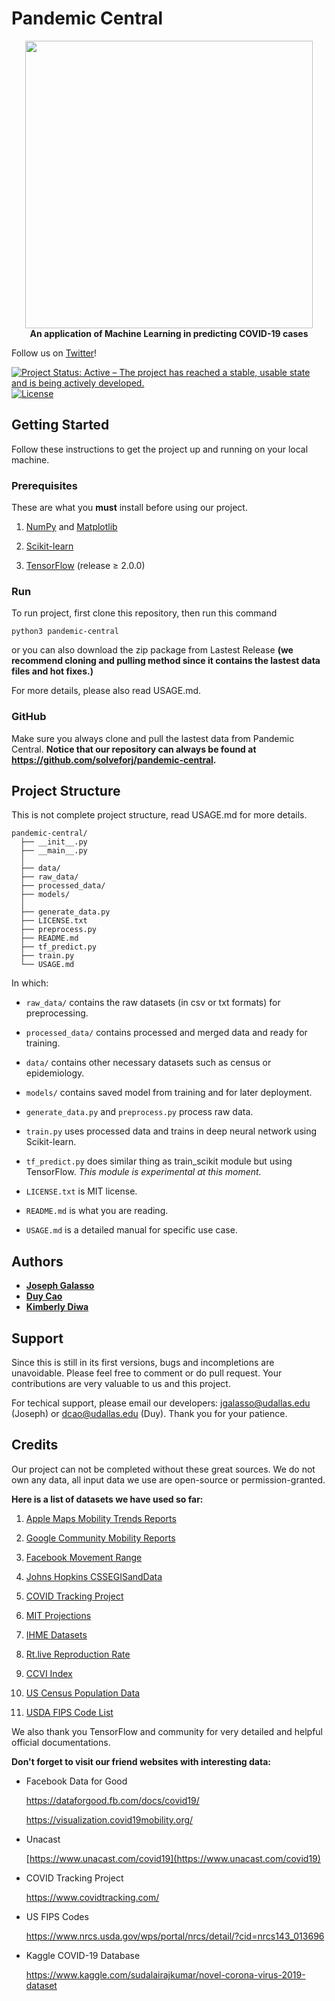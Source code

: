 # Pandemic Central

<p align="center">
  <img width="460" src="https://i.ibb.co/s65MwMK/pandemic-central-github.png"><br>
  <b>An application of Machine Learning in predicting COVID-19 cases</b>
</p>

Follow us on [Twitter](https://twitter.com/PandemicCentral)!

[![Project Status: Active – The project has reached a stable, usable state and is being actively developed.](https://www.repostatus.org/badges/latest/active.svg)](https://www.repostatus.org/#active)
[![License](http://img.shields.io/:license-mit-blue.svg)](https://github.com/solveforj/pandemic-central/blob/master/LICENSE.txt)

## Getting Started
Follow these instructions to get the project up and running on your local machine.

### Prerequisites
These are what you **must** install before using our project.

1. [NumPy](https://pypi.org/project/numpy/) and [Matplotlib](https://pypi.org/project/matplotlib/)

2. [Scikit-learn](https://scikit-learn.org/stable/install.html)

3. [TensorFlow](https://www.tensorflow.org/install) (release ≥ 2.0.0)

### Run
To run project, first clone this repository, then run this command
  ```
  python3 pandemic-central
  ```
or you can also download the zip package from Lastest Release **(we recommend cloning and pulling method since it contains the lastest data files and hot fixes.)**

For more details, please also read USAGE.md.

### GitHub
Make sure you always clone and pull the lastest data from Pandemic Central.
**Notice that our repository can always be found at https://github.com/solveforj/pandemic-central.**


## Project Structure
This is not complete project structure, read USAGE.md for more details.
```
pandemic-central/
  ├── __init__.py
  ├── __main__.py
  │
  ├── data/
  ├── raw_data/
  ├── processed_data/
  ├── models/
  │
  ├── generate_data.py
  ├── LICENSE.txt
  ├── preprocess.py
  ├── README.md
  ├── tf_predict.py
  ├── train.py
  └── USAGE.md
```
In which:
- `raw_data/` contains the raw datasets (in csv or txt formats) for preprocessing.

- `processed_data/` contains processed and merged data and ready for training.

- `data/` contains other necessary datasets such as census or epidemiology.

- `models/` contains saved model from training and for later deployment.

- `generate_data.py` and `preprocess.py` process raw data.

- `train.py` uses processed data and trains in deep neural network using Scikit-learn.

- `tf_predict.py` does similar thing as train_scikit module but using TensorFlow. *This module is experimental at this moment.*

- `LICENSE.txt` is MIT license.

- `README.md` is what you are reading.

- `USAGE.md` is a detailed manual for specific use case.

## Authors
* [**Joseph Galasso**](https://github.com/solveforj/)
* [**Duy Cao**](https://github.com/caominhduy/)
* [**Kimberly Diwa**](https://github.com/kdiwa/)

## Support
Since this is still in its first versions, bugs and incompletions are unavoidable. Please feel free to comment or do pull request.
Your contributions are very valuable to us and this project.

For techical support, please email our developers:
jgalasso@udallas.edu (Joseph) or dcao@udallas.edu (Duy). Thank you for your patience.

## Credits
 Our project can not be completed without these great sources. We do not own any data, all input data we use are open-source or permission-granted.

 **Here is a list of datasets we have used so far:**

1. [Apple Maps Mobility Trends Reports](https://www.apple.com/covid19/mobility)

2. [Google Community Mobility Reports](https://www.google.com/covid19/mobility/)

3. [Facebook Movement Range](https://data.humdata.org/dataset/movement-range-maps)

3. [Johns Hopkins CSSEGISandData](https://github.com/CSSEGISandData/COVID-19/tree/master/csse_covid_19_data/csse_covid_19_daily_reports)

4. [COVID Tracking Project](https://www.covidtracking.com/)

5. [MIT Projections](https://github.com/youyanggu/covid19_projections/blob/master/projections/combined/latest_us.csv)

6. [IHME Datasets](http://ghdx.healthdata.org/us-data)

7. [Rt.live Reproduction Rate](https://rt.live/)

8. [CCVI Index](https://docs.google.com/spreadsheets/d/1qEPuziEpxj-VG11IAZoa5RWEr4GhNoxMn7aBdU76O5k/edit#gid=549685106)

9. [US Census Population Data](https://www.census.gov/data/tables/time-series/demo/popest/2010s-counties-detail.html)

10. [USDA FIPS Code List](https://www.ers.usda.gov/data-products/rural-urban-commuting-area-codes/)

We also thank you TensorFlow and community for very detailed and helpful official documentations.

**Don't forget to visit our friend websites with interesting data:**

* Facebook Data for Good

  https://dataforgood.fb.com/docs/covid19/

  https://visualization.covid19mobility.org/

* Unacast

  [https://www.unacast.com/covid19](https://www.unacast.com/covid19)


* COVID Tracking Project

  https://www.covidtracking.com/


* US FIPS Codes

  https://www.nrcs.usda.gov/wps/portal/nrcs/detail/?cid=nrcs143_013696


* Kaggle COVID-19 Database

  https://www.kaggle.com/sudalairajkumar/novel-corona-virus-2019-dataset
